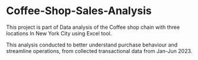 # Coffee-Shop-Sales-Analysis

This project is part of Data analysis of the Coffee shop chain with three locations In New York City using Excel tool.

This analysis conducted to better understand purchase behaviour and streamline operations, from collected transactional data from Jan-Jun 2023.

